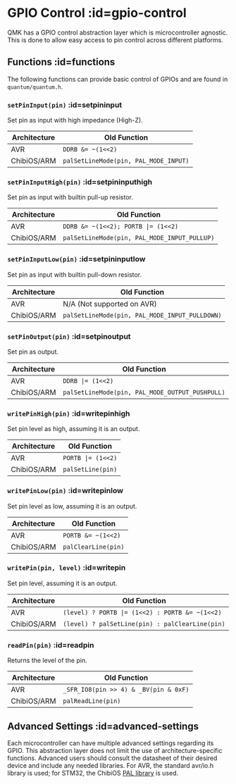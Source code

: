 # GPIO Control :id=gpio-control

QMK has a GPIO control abstraction layer which is microcontroller agnostic. This is done to allow easy access to pin control across different platforms.

## Functions :id=functions

The following functions can provide basic control of GPIOs and are found in `quantum/quantum.h`.

### `setPinInput(pin)` :id=setpininput

Set pin as input with high impedance (High-Z).

| Architecture | Old Function                          |
|--------------|---------------------------------------|
| AVR          | `DDRB &= ~(1<<2)`                     |
| ChibiOS/ARM  | `palSetLineMode(pin, PAL_MODE_INPUT)` |

### `setPinInputHigh(pin)` :id=setpininputhigh

Set pin as input with builtin pull-up resistor.

| Architecture | Old Function                                 |
|--------------|----------------------------------------------|
| AVR          | `DDRB &= ~(1<<2); PORTB \|= (1<<2)`          |
| ChibiOS/ARM  | `palSetLineMode(pin, PAL_MODE_INPUT_PULLUP)` |

### `setPinInputLow(pin)` :id=setpininputlow

Set pin as input with builtin pull-down resistor.

| Architecture | Old Function                                   |
|--------------|------------------------------------------------|
| AVR          | N/A (Not supported on AVR)                     |
| ChibiOS/ARM  | `palSetLineMode(pin, PAL_MODE_INPUT_PULLDOWN)` |

### `setPinOutput(pin)` :id=setpinoutput

Set pin as output.

| Architecture | Old Function                                    |
|--------------|-------------------------------------------------|
| AVR          | `DDRB \|= (1<<2)`                               |
| ChibiOS/ARM  | `palSetLineMode(pin, PAL_MODE_OUTPUT_PUSHPULL)` |

### `writePinHigh(pin)` :id=writepinhigh

Set pin level as high, assuming it is an output.

| Architecture | Old Function       |
|--------------|--------------------|
| AVR          | `PORTB \|= (1<<2)` |
| ChibiOS/ARM  | `palSetLine(pin)`  |


### `writePinLow(pin)` :id=writepinlow

Set pin level as low, assuming it is an output.

| Architecture | Old Function                                 |
|--------------|----------------------------------------------|
| AVR          | `PORTB &= ~(1<<2)`                           |
| ChibiOS/ARM  | `palClearLine(pin)`                          |


### `writePin(pin, level)` :id=writepin

Set pin level, assuming it is an output.

| Architecture | Old Function                                    |
|--------------|-------------------------------------------------|
| AVR          | `(level) ? PORTB \|= (1<<2) : PORTB &= ~(1<<2)` |
| ChibiOS/ARM  | `(level) ? palSetLine(pin) : palClearLine(pin)` |


### `readPin(pin)` :id=readpin

Returns the level of the pin.

| Architecture | Old Function                          |
|--------------|---------------------------------------|
| AVR          | `_SFR_IO8(pin >> 4) & _BV(pin & 0xF)` |
| ChibiOS/ARM  | `palReadLine(pin)`                    |

## Advanced Settings :id=advanced-settings

Each microcontroller can have multiple advanced settings regarding its GPIO. This abstraction layer does not limit the use of architecture-specific functions. Advanced users should consult the datasheet of their desired device and include any needed libraries. For AVR, the standard avr/io.h library is used; for STM32, the ChibiOS [PAL library](http://chibios.sourceforge.net/docs3/hal/group___p_a_l.html) is used.

